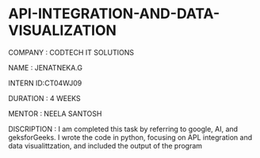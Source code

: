 # API-INTEGRATION-AND-DATA-VISUALIZATION

COMPANY  : CODTECH IT SOLUTIONS

NAME     : JENATNEKA.G

INTERN ID:CT04WJ09

DURATION : 4 WEEKS

MENTOR   : NEELA SANTOSH

DISCRIPTION : I am completed this task by referring to google, AI, and geksforGeeks.  I wrote the code in python, focusing on APL integration and data visualittzation, and included the output of the program
